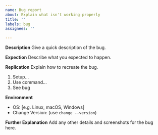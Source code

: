 ```yaml
---
name: Bug report
about: Explain what isn't working properly
title: ''
labels: bug
assignees: ''

---
```


**Description**
Give a quick description of the bug.

**Expection**
Describe what you expected to happen.

**Replication**
Explain how to recreate the bug.
1. Setup...
2. Use command...
3. See bug

**Environment**
 - OS: [e.g. Linux, macOS, Windows]
 - Change Version: (use `change --version`)

**Further Explanation**
Add any other details and screenshots for the bug here.
